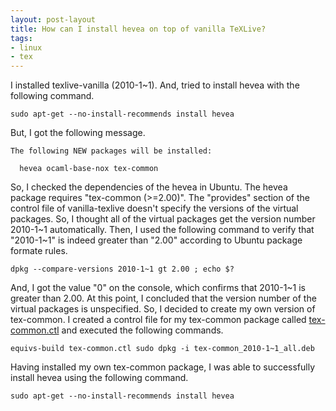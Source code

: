 ```yaml
---
layout: post-layout
title: How can I install hevea on top of vanilla TeXLive?
tags:
- linux
- tex
---
```


I installed texlive-vanilla (2010-1~1). And, tried to install hevea with the
following command.

    sudo apt-get --no-install-recommends install hevea

But, I got the following message.

    The following NEW packages will be installed:
    
      hevea ocaml-base-nox tex-common

So, I checked the dependencies of the hevea in Ubuntu. The hevea package
requires "tex-common (>=2.00)". The "provides" section of the control file of
vanilla-texlive doesn't specify the versions of the virtual packages. So, I
thought all of the virtual packages get the version number 2010-1~1
automatically. Then, I used the following command to verify that "2010-1~1" is
indeed greater than "2.00" according to Ubuntu package formate rules.

    dpkg --compare-versions 2010-1~1 gt 2.00 ; echo $?

And, I got the value "0" on the console, which confirms that 2010-1~1 is greater
than 2.00. At this point, I concluded that the version number of the virtual
packages is unspecified. So, I decided to create my own version of tex-common. I
created a control file for my tex-common package called
[tex-common.ctl](https://drive.google.com/file/d/0B2QAwvHwhwl9ZjA1ZjQzMzctNzEzMy00MjYzLTllMmEtYjVjODhkMDk0NGVh/edit?usp=sharing)
and executed the following commands.

    equivs-build tex-common.ctl sudo dpkg -i tex-common_2010-1~1_all.deb

Having installed my own tex-common package, I was able to successfully install
hevea using the following command.

    sudo apt-get --no-install-recommends install hevea

